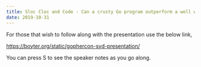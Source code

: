 ```yaml
---
title: Sloc Cloc and Code - Can a crusty Go program outperform a well written Rust Project?
date: 2019-10-31
---
```


For those that wish to follow along with the presentation use the below link,

https://boyter.org/static/gophercon-syd-presentation/

You can press S to see the speaker notes as you go along.